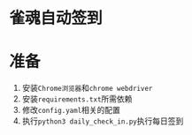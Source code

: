 # 雀魂自动签到

# 准备
1. 安装`Chrome浏览器`和`chrome webdriver`
2. 安装`requirements.txt`所需依赖
3. 修改`config.yaml`相关的配置
4. 执行`python3 daily_check_in.py`执行每日签到
